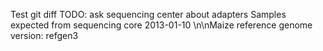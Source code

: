 Test git diff
TODO: ask sequencing center about adapters
Samples expected from sequencing core 2013-01-10
\n\nMaize reference genome version: refgen3
